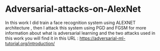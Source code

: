 # Adversarial-attacks-on-AlexNet


In this work I did train a face recognition system using ALEXNET architecture , 
then I attack this system using PGD and FGSM for more information about what is adversarial learning and the two attacks used in this work you will find it in this URL : https://adversarial-ml-tutorial.org/introduction/
